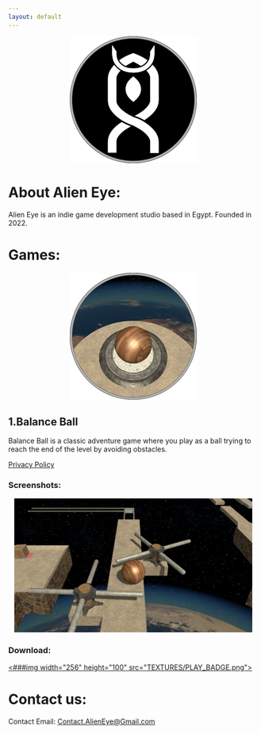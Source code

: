 ```yaml
---
layout: default
---
```


<p align="center">
  <img width="256" height="256" src="TEXTURES/WEB_ICON_AE.png">
</p>


# About Alien Eye:

Alien Eye is an indie game development studio based in Egypt.
Founded in 2022.




# Games:

<p align="center">
  <img width="256" height="256" src="TEXTURES/WEB_ICON_BB.png">
</p>

## 1.Balance Ball

Balance Ball is a classic adventure game where you play as a ball trying to reach the end of the level by avoiding obstacles.

[Privacy Policy](https://m7mods3eed.github.io/Balance-Ball-Privacy-Policy/)


### Screenshots:

<p align="center">
  <img width="480" height="270" src="TEXTURES/BB_SHOT.PNG">
</p>


### Download: 

<a href=""><###img width="256" height="100" src="TEXTURES/PLAY_BADGE.png"></a>



# Contact us:

Contact Email: Contact.AlienEye@Gmail.com

